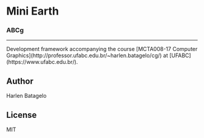 # Mini Earth


### ABCg
<hr></hr>
Development framework accompanying the course [MCTA008-17 Computer Graphics](http://professor.ufabc.edu.br/~harlen.batagelo/cg/) at [UFABC](https://www.ufabc.edu.br/).

## Author

Harlen Batagelo

## License

MIT
